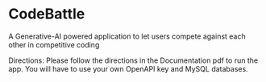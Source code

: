 # CodeBattle
A Generative-AI powered application to let users compete against each other in competitive coding 


Directions: Please follow the directions in the Documentation pdf to run the app. You will have to use your own OpenAPI key and MySQL databases. 
